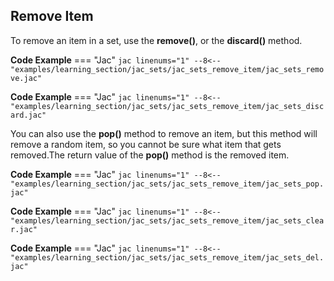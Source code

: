 ## Remove Item
To remove an item in a set, use the **remove()**, or the **discard()** method.

**Code Example**
=== "Jac"
    ```jac linenums="1"
    --8<-- "examples/learning_section/jac_sets/jac_sets_remove_item/jac_sets_remove.jac"
    ```

**Code Example**
=== "Jac"
    ```jac linenums="1"
    --8<-- "examples/learning_section/jac_sets/jac_sets_remove_item/jac_sets_discard.jac"
    ```

You can also use the **pop()** method to remove an item, but this method will remove a random item, so you cannot be sure what item that gets removed.The return value of the **pop()** method is the removed item.

**Code Example**
=== "Jac"
    ```jac linenums="1"
    --8<-- "examples/learning_section/jac_sets/jac_sets_remove_item/jac_sets_pop.jac"
    ```

**Code Example**
=== "Jac"
    ```jac linenums="1"
    --8<-- "examples/learning_section/jac_sets/jac_sets_remove_item/jac_sets_clear.jac"
    ```

**Code Example**
=== "Jac"
    ```jac linenums="1"
    --8<-- "examples/learning_section/jac_sets/jac_sets_remove_item/jac_sets_del.jac"
    ```